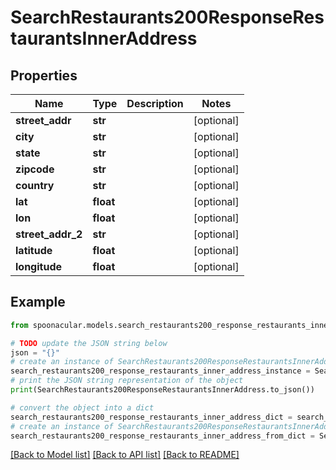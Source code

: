 # SearchRestaurants200ResponseRestaurantsInnerAddress


## Properties

Name | Type | Description | Notes
------------ | ------------- | ------------- | -------------
**street_addr** | **str** |  | [optional] 
**city** | **str** |  | [optional] 
**state** | **str** |  | [optional] 
**zipcode** | **str** |  | [optional] 
**country** | **str** |  | [optional] 
**lat** | **float** |  | [optional] 
**lon** | **float** |  | [optional] 
**street_addr_2** | **str** |  | [optional] 
**latitude** | **float** |  | [optional] 
**longitude** | **float** |  | [optional] 

## Example

```python
from spoonacular.models.search_restaurants200_response_restaurants_inner_address import SearchRestaurants200ResponseRestaurantsInnerAddress

# TODO update the JSON string below
json = "{}"
# create an instance of SearchRestaurants200ResponseRestaurantsInnerAddress from a JSON string
search_restaurants200_response_restaurants_inner_address_instance = SearchRestaurants200ResponseRestaurantsInnerAddress.from_json(json)
# print the JSON string representation of the object
print(SearchRestaurants200ResponseRestaurantsInnerAddress.to_json())

# convert the object into a dict
search_restaurants200_response_restaurants_inner_address_dict = search_restaurants200_response_restaurants_inner_address_instance.to_dict()
# create an instance of SearchRestaurants200ResponseRestaurantsInnerAddress from a dict
search_restaurants200_response_restaurants_inner_address_from_dict = SearchRestaurants200ResponseRestaurantsInnerAddress.from_dict(search_restaurants200_response_restaurants_inner_address_dict)
```
[[Back to Model list]](../README.md#documentation-for-models) [[Back to API list]](../README.md#documentation-for-api-endpoints) [[Back to README]](../README.md)


